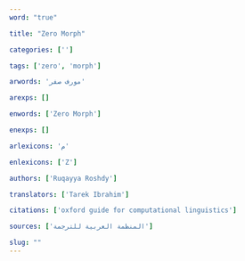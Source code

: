 ```yaml
---
word: "true"

title: "Zero Morph"

categories: ['']

tags: ['zero', 'morph']

arwords: 'مورف صفر'

arexps: []

enwords: ['Zero Morph']

enexps: []

arlexicons: 'م'

enlexicons: ['Z']

authors: ['Ruqayya Roshdy']

translators: ['Tarek Ibrahim']

citations: ['oxford guide for computational linguistics']

sources: ['المنظمة العربية للترجمة']

slug: ""
---
```

